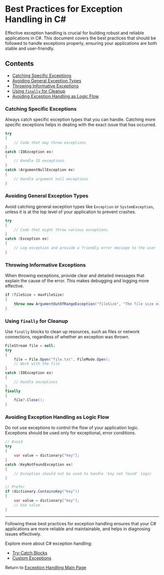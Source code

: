 # Best Practices for Exception Handling in C#

Effective exception handling is crucial for building robust and reliable applications in C#. This document covers the best practices that should be followed to handle exceptions properly, ensuring your applications are both stable and user-friendly.

## Contents

- [Catching Specific Exceptions](#catching-specific-exceptions)
- [Avoiding General Exception Types](#avoiding-general-exception-types)
- [Throwing Informative Exceptions](#throwing-informative-exceptions)
- [Using `finally` for Cleanup](#using-finally-for-cleanup)
- [Avoiding Exception Handling as Logic Flow](#avoiding-exception-handling-as-logic-flow)

### Catching Specific Exceptions

Always catch specific exception types that you can handle. Catching more specific exceptions helps in dealing with the exact issue that has occurred.

```csharp
try
{
    // Code that may throw exceptions
}
catch (IOException ex)
{
    // Handle IO exceptions
}
catch (ArgumentNullException ex)
{
    // Handle argument null exceptions
}
```

### Avoiding General Exception Types

Avoid catching general exception types like `Exception` or `SystemException`, unless it is at the top level of your application to prevent crashes.

```csharp
try
{
    // Code that might throw various exceptions
}
catch (Exception ex)
{
    // Log exception and provide a friendly error message to the user
}
```

### Throwing Informative Exceptions

When throwing exceptions, provide clear and detailed messages that explain the cause of the error. This makes debugging and logging more effective.

```csharp
if (fileSize > maxFileSize)
{
    throw new ArgumentOutOfRangeException("fileSize", "The file size exceeds the allowed limit.");
}
```

### Using `finally` for Cleanup

Use `finally` blocks to clean up resources, such as files or network connections, regardless of whether an exception was thrown.

```csharp
FileStream file = null;
try
{
    file = File.Open("file.txt", FileMode.Open);
    // Work with the file
}
catch (IOException ex)
{
    // Handle exceptions
}
finally
{
    file?.Close();
}
```

### Avoiding Exception Handling as Logic Flow

Do not use exceptions to control the flow of your application logic. Exceptions should be used only for exceptional, error conditions.

```csharp
// Avoid
try
{
    var value = dictionary["key"];
}
catch (KeyNotFoundException ex)
{
    // Exception should not be used to handle 'key not found' logic
}

// Prefer
if (dictionary.ContainsKey("key"))
{
    var value = dictionary["key"];
    // Use value
}
```

---

Following these best practices for exception handling ensures that your C# applications are more reliable and maintainable, and helps in diagnosing issues effectively.

Explore more about C# exception handling:
- [Try-Catch Blocks](./Try_Catch_Blocks.md)
- [Custom Exceptions](./Custom_Exceptions.md)

Return to [Exception Handling Main Page](./README.md)
